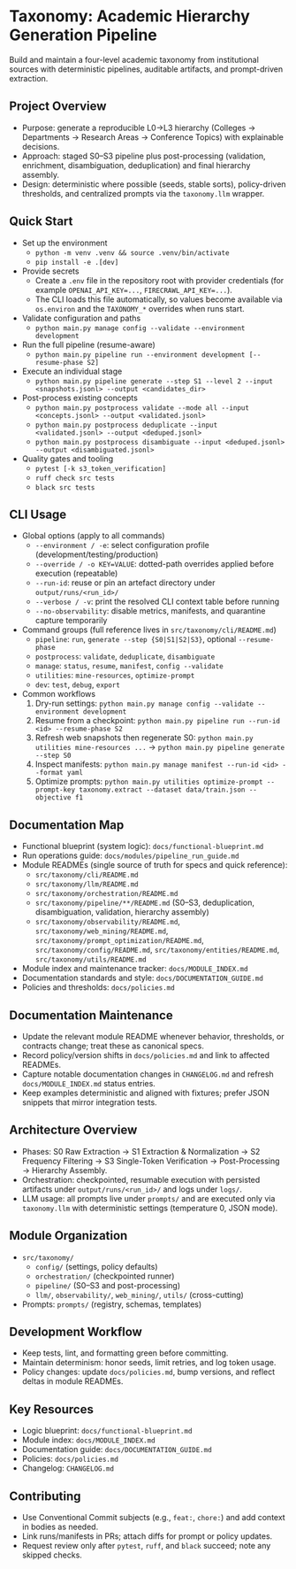 # Taxonomy: Academic Hierarchy Generation Pipeline

Build and maintain a four-level academic taxonomy from institutional sources with deterministic pipelines, auditable artifacts, and prompt-driven extraction.

## Project Overview
- Purpose: generate a reproducible L0→L3 hierarchy (Colleges → Departments → Research Areas → Conference Topics) with explainable decisions.
- Approach: staged S0–S3 pipeline plus post-processing (validation, enrichment, disambiguation, deduplication) and final hierarchy assembly.
- Design: deterministic where possible (seeds, stable sorts), policy-driven thresholds, and centralized prompts via the `taxonomy.llm` wrapper.

## Quick Start
- Set up the environment
  - `python -m venv .venv && source .venv/bin/activate`
  - `pip install -e .[dev]`
- Provide secrets
  - Create a `.env` file in the repository root with provider credentials (for example `OPENAI_API_KEY=...`, `FIRECRAWL_API_KEY=...`).
  - The CLI loads this file automatically, so values become available via `os.environ` and the `TAXONOMY_*` overrides when runs start.
- Validate configuration and paths
  - `python main.py manage config --validate --environment development`
- Run the full pipeline (resume-aware)
  - `python main.py pipeline run --environment development [--resume-phase S2]`
- Execute an individual stage
  - `python main.py pipeline generate --step S1 --level 2 --input <snapshots.jsonl> --output <candidates_dir>`
- Post-process existing concepts
  - `python main.py postprocess validate --mode all --input <concepts.jsonl> --output <validated.jsonl>`
  - `python main.py postprocess deduplicate --input <validated.jsonl> --output <deduped.jsonl>`
  - `python main.py postprocess disambiguate --input <deduped.jsonl> --output <disambiguated.jsonl>`
- Quality gates and tooling
  - `pytest [-k s3_token_verification]`
  - `ruff check src tests`
  - `black src tests`

## CLI Usage
- Global options (apply to all commands)
  - `--environment / -e`: select configuration profile (development/testing/production)
  - `--override / -o KEY=VALUE`: dotted-path overrides applied before execution (repeatable)
  - `--run-id`: reuse or pin an artefact directory under `output/runs/<run_id>/`
  - `--verbose / -v`: print the resolved CLI context table before running
  - `--no-observability`: disable metrics, manifests, and quarantine capture temporarily
- Command groups (full reference lives in `src/taxonomy/cli/README.md`)
  - `pipeline`: `run`, `generate --step {S0|S1|S2|S3}`, optional `--resume-phase`
  - `postprocess`: `validate`, `deduplicate`, `disambiguate`
  - `manage`: `status`, `resume`, `manifest`, `config --validate`
  - `utilities`: `mine-resources`, `optimize-prompt`
  - `dev`: `test`, `debug`, `export`
- Common workflows
  1. Dry-run settings: `python main.py manage config --validate --environment development`
  2. Resume from a checkpoint: `python main.py pipeline run --run-id <id> --resume-phase S2`
  3. Refresh web snapshots then regenerate S0: `python main.py utilities mine-resources ...` → `python main.py pipeline generate --step S0`
  4. Inspect manifests: `python main.py manage manifest --run-id <id> --format yaml`
  5. Optimize prompts: `python main.py utilities optimize-prompt --prompt-key taxonomy.extract --dataset data/train.json --objective f1`

## Documentation Map
- Functional blueprint (system logic): `docs/functional-blueprint.md`
- Run operations guide: `docs/modules/pipeline_run_guide.md`
- Module READMEs (single source of truth for specs and quick reference):
  - `src/taxonomy/cli/README.md`
  - `src/taxonomy/llm/README.md`
  - `src/taxonomy/orchestration/README.md`
  - `src/taxonomy/pipeline/**/README.md` (S0–S3, deduplication, disambiguation, validation, hierarchy assembly)
  - `src/taxonomy/observability/README.md`, `src/taxonomy/web_mining/README.md`, `src/taxonomy/prompt_optimization/README.md`, `src/taxonomy/config/README.md`, `src/taxonomy/entities/README.md`, `src/taxonomy/utils/README.md`
- Module index and maintenance tracker: `docs/MODULE_INDEX.md`
- Documentation standards and style: `docs/DOCUMENTATION_GUIDE.md`
- Policies and thresholds: `docs/policies.md`

## Documentation Maintenance
- Update the relevant module README whenever behavior, thresholds, or contracts change; treat these as canonical specs.
- Record policy/version shifts in `docs/policies.md` and link to affected READMEs.
- Capture notable documentation changes in `CHANGELOG.md` and refresh `docs/MODULE_INDEX.md` status entries.
- Keep examples deterministic and aligned with fixtures; prefer JSON snippets that mirror integration tests.

## Architecture Overview
- Phases: S0 Raw Extraction → S1 Extraction & Normalization → S2 Frequency Filtering → S3 Single-Token Verification → Post-Processing → Hierarchy Assembly.
- Orchestration: checkpointed, resumable execution with persisted artifacts under `output/runs/<run_id>/` and logs under `logs/`.
- LLM usage: all prompts live under `prompts/` and are executed only via `taxonomy.llm` with deterministic settings (temperature 0, JSON mode).

## Module Organization
- `src/taxonomy/`
  - `config/` (settings, policy defaults)
  - `orchestration/` (checkpointed runner)
  - `pipeline/` (S0–S3 and post-processing)
  - `llm/`, `observability/`, `web_mining/`, `utils/` (cross-cutting)
- Prompts: `prompts/` (registry, schemas, templates)

## Development Workflow
- Keep tests, lint, and formatting green before committing.
- Maintain determinism: honor seeds, limit retries, and log token usage.
- Policy changes: update `docs/policies.md`, bump versions, and reflect deltas in module READMEs.

## Key Resources
- Logic blueprint: `docs/functional-blueprint.md`
- Module index: `docs/MODULE_INDEX.md`
- Documentation guide: `docs/DOCUMENTATION_GUIDE.md`
- Policies: `docs/policies.md`
- Changelog: `CHANGELOG.md`

## Contributing
- Use Conventional Commit subjects (e.g., `feat:`, `chore:`) and add context in bodies as needed.
- Link runs/manifests in PRs; attach diffs for prompt or policy updates.
- Request review only after `pytest`, `ruff`, and `black` succeed; note any skipped checks.
